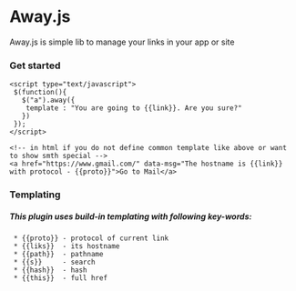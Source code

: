 # Away.js
Away.js is simple lib to manage your links in your app or site

### Get started 

```
<script type="text/javascript"> 
 $(function(){
   $("a").away({
    template : "You are going to {{link}}. Are you sure?"
   })
 });
</script>

<!-- in html if you do not define common template like above or want to show smth special -->
<a href="https://www.gmail.com/" data-msg="The hostname is {{link}} with protocol - {{proto}}">Go to Mail</a>
```
### Templating 
##### This plugin uses build-in templating with following key-words:
```
 * {{proto}} - protocol of current link 
 * {{liks}}  - its hostname
 * {{path}}  - pathname 
 * {{s}}     - search
 * {{hash}}  - hash
 * {{this}}  - full href 
 ```
